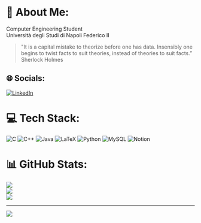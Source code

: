 # 💫 About Me:
Computer Engineering Student<br>Università degli Studi di Napoli Federico II 
> "It is a capital mistake to theorize before one has data. Insensibly one begins to twist
facts to suit theories, instead of theories to suit facts.” Sherlock Holmes


## 🌐 Socials:
[![LinkedIn](https://img.shields.io/badge/LinkedIn-%230077B5.svg?logo=linkedin&logoColor=white)](https://www.linkedin.com/in/vincenzo-luigi-bruno-23624b24b/) 

# 💻 Tech Stack:
![C](https://img.shields.io/badge/c-%2300599C.svg?style=plastic&logo=c&logoColor=white) ![C++](https://img.shields.io/badge/c++-%2300599C.svg?style=plastic&logo=c%2B%2B&logoColor=white) ![Java](https://img.shields.io/badge/java-%23ED8B00.svg?style=plastic&logo=java&logoColor=white) ![LaTeX](https://img.shields.io/badge/latex-%23008080.svg?style=plastic&logo=latex&logoColor=white) ![Python](https://img.shields.io/badge/python-3670A0?style=plastic&logo=python&logoColor=ffdd54) ![MySQL](https://img.shields.io/badge/mysql-%2300f.svg?style=plastic&logo=mysql&logoColor=white) ![Notion](https://img.shields.io/badge/Notion-%23000000.svg?style=plastic&logo=notion&logoColor=white)
# 📊 GitHub Stats:
![](https://github-readme-stats.vercel.app/api?username=vlb20&theme=tokyonight&hide_border=false&include_all_commits=false&count_private=true)<br/>
![](https://github-readme-streak-stats.herokuapp.com/?user=vlb20&theme=tokyonight&hide_border=false)<br/>
![](https://github-readme-stats.vercel.app/api/top-langs/?username=vlb20&theme=tokyonight&hide_border=false&include_all_commits=false&count_private=true&layout=compact)

---
[![](https://visitcount.itsvg.in/api?id=vlb20&icon=0&color=1)](https://visitcount.itsvg.in)

<!-- Proudly created with GPRM ( https://gprm.itsvg.in ) -->
